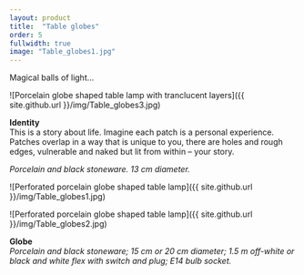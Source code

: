 ```yaml
---
layout: product
title:  "Table globes"
order: 5
fullwidth: true
image: "Table_globes1.jpg"
---
```


Magical balls of light…

![Porcelain globe shaped table lamp with tranclucent layers]({{ site.github.url }}/img/Table_globes3.jpg)

**Identity**  
This is a story about life. Imagine each patch is a personal experience. Patches overlap in a way that is unique to you, there are holes and rough edges, vulnerable and naked but lit from within – your story.

*Porcelain and black stoneware. 13 cm diameter.*

![Perforated porcelain globe shaped table lamp]({{ site.github.url }}/img/Table_globes1.jpg)

![Perforated porcelain globe shaped table lamp]({{ site.github.url }}/img/Table_globes2.jpg)

**Globe**  
*Porcelain and black stoneware; 15 cm or 20 cm diameter; 1.5 m off-white or black and white flex with switch and plug; E14 bulb socket.*
